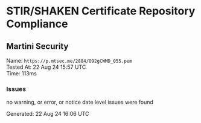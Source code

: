 # STIR/SHAKEN Certificate Repository Compliance

## Martini Security

Name: `https://p.mtsec.me/2884/O92gCWMD_055.pem`\
Tested At: 22 Aug 24 15:57 UTC\
Time: 113ms

### Issues

no warning, or error, or notice date level issues were found

Generated: 22 Aug 24 16:06 UTC